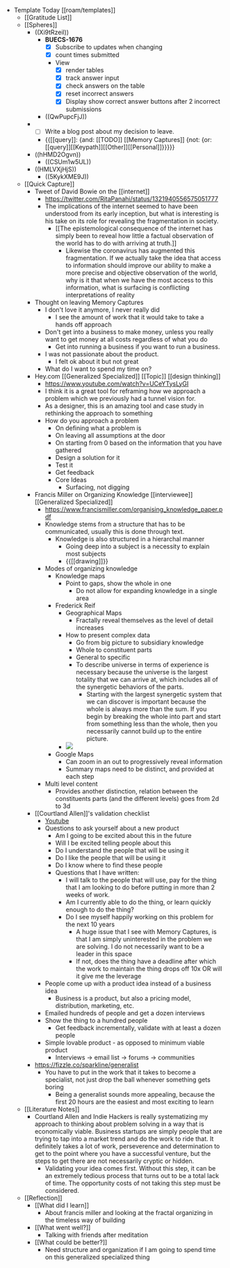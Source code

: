 - Template Today [[roam/templates]]
    - [[Gratitude List]] 
    - [[Spheres]] 
        - ((Xi9tRzeil))
            - **BUECS-1676**
                - [x] Subscribe to updates when changing
                - [x] count times submitted
                - View
                    - [x] render tables 
                    - [x] track answer input
                    - [x] check answers on the table
                    - [x] reset incorrect answers
                    - [x] Display show correct answer buttons after 2 incorrect submissions
            - ((QwPupcFjJ))
        - 
            - [ ] Write a blog post about my decision to leave.
            - {{[[query]]: {and: [[TODO]] [[Memory Captures]] {not: {or: [[query]][[Keypath]][[Other]][[Personal]]}}}}}
        - ((hHMD2Ogvn))
            - ((CSUm1w5UL))
        - ((HMLVXjHjS))
            - ((5KykXME9J))
    - [[Quick Capture]]
        - Tweet of David Bowie on the [[internet]]
            - https://twitter.com/RitaPanahi/status/1321940556575051777
            - The implications of the internet seemed to have been understood from its early inception, but what is interesting is his take on its role for revealing the fragmentation in society.
                - [[The epistemological consequence of the internet has simply been to reveal how little a factual observation of the world has to do with arriving at truth.]]
                    - Likewise the coronavirus has augmented this fragmentation. If we actually take the idea that access to information should improve our ability to make a more precise and objective observation of the world, why is it that when we have the most access to this information, what is surfacing is conflicting interpretations of reality
        - Thought on leaving Memory Captures
            - I don't love it anymore, I never really did
                - I see the amount of work that it would take to take a hands off approach
            - Don't get into a business to make money, unless you really want to get money at all costs regardless of what you do
                - Get into running a business if you want to run a business.
            - I was not passionate about the product. 
                - I felt ok about it but not great
            - What do I want to spend my time on?
        - Hey.com [[Generalized Specialized]] [[Topic]] [[design thinking]]
            - https://www.youtube.com/watch?v=UCeYTysLyGI
            - I think it is a great tool for reframing how we approach a problem which we previously had a tunnel vision for. 
            - As a designer, this is an amazing tool and case study in rethinking the approach to something
            - How do you approach a problem
                - On defining what a problem is
                - On leaving all assumptions at the door
                - On starting from 0 based on the information that you have gathered
                - Design a solution for it
                - Test it
                - Get feedback
                - Core Ideas
                    - Surfacing, not digging
        - Francis Miller on Organizing Knowledge [[interviewee]] [[Generalized Specialized]]
            - https://www.francismiller.com/organising_knowledge_paper.pdf
            - Knowledge stems from a structure that has to be communicated, usually this is done through text.
                - Knowledge is also structured in a hierarchal manner
                    - Going deep into a subject is a necessity to explain most subjects
                    - {{[[drawing]]}}
            - Modes of organizing knowledge
                - Knowledge maps
                    - Point to gaps, show the whole in one
                        - Do not allow for expanding knowledge in a single area
                - Frederick Reif
                    - Geographical Maps
                        - Fractally reveal themselves as the level of detail increases
                    - How to present complex data
                        - Go from big picture to subsidiary knowledge
                        - Whole to constituent parts
                        - General to specific
                        - To describe universe in terms of experience is necessary because the universe is the largest totality that we can arrive at, which includes all of the synergetic behaviors of the parts.
                            - Starting with the largest synergetic system that we can discover is important because the whole is always more than the sum. If you begin by breaking the whole into part and start from something less than the whole, then you necessarily cannot build up to the entire picture.
                    - ![](https://firebasestorage.googleapis.com/v0/b/firescript-577a2.appspot.com/o/imgs%2Fapp%2FJavier-knowledge-graph%2FO-iRzGakF-.png?alt=media&token=7f9fb982-1af4-46f9-aedb-a9e4362cf9d1)
                - Google Maps
                    - Can zoom in an out to progressively reveal information
                    - Summary maps need to be distinct, and provided at each step
            - Multi level content
                - Provides another distinction, relation between the constituents parts (and the different levels) goes from 2d to 3d
        - [[Courtland Allen]]'s validation checklist
            - [Youtube](https://www.youtube.com/watch?v=51yiBYHj1oE)
            - Questions to ask yourself about a new product
                - Am I going to be excited about this in the future
                - Will I be excited telling people about this
                - Do I understand the people that will be using it
                - Do I like the people that will be using it
                - Do I know where to find these people
                - Questions that I have written:
                    - I will talk to the people that will use, pay for the thing that I am looking to do before putting in more than 2 weeks of work.
                    - Am I currently able to do the thing, or learn quickly enough to do the thing?
                    - Do I see myself happily working on this problem for the next 10 years
                        - A huge issue that I see with Memory Captures, is that I am simply uninterested in the problem we are solving. I do not necessarily want to be a leader in this space
                        - If not, does the thing have a deadline after which the work to maintain the thing drops off 10x OR will it give me the leverage
            - People come up with a product idea instead of a business idea
                - Business is a product, but also a pricing model, distribution, marketing, etc.
            - Emailed hundreds of people and get a dozen interviews
            - Show the thing to a hundred people
                - Get feedback incrementally, validate with at least a dozen people
            - Simple lovable product - as opposed to minimum viable product
                - Interviews -> email list -> forums -> communities
        - https://fizzle.co/sparkline/generalist
            - You have to put in the work that it takes to become a specialist, not just drop the ball whenever something gets boring
                - Being a generalist sounds more appealing, because the first 20 hours are the easiest and most exciting to learn
    - [[Literature Notes]]
        - Courtland Allen and Indie Hackers is really systematizing my approach to thinking about problem solving in a way that is economically viable. Business startups are simply people that are trying to tap into a market trend and do the work to ride that. It definitely takes a lot of work, perseverence and determination to get to the point where you have a successful venture, but the steps to get there are not necessarily cryptic or hidden. 
            - Validating your idea comes first. Without this step, it can be an extremely tedious process that turns out to be a total lack of time. The opportunity costs of not taking this step must be considered. 
    - [[Reflection]]
        - [[What did I learn]]
            - About francis miller and looking at the fractal organizing in the timeless way of building
        - [[What went well?]]
            - Talking with friends after meditation
        - [[What could be better?]]
            - Need structure and organization if I am going to spend time on this generalized specialized thing
